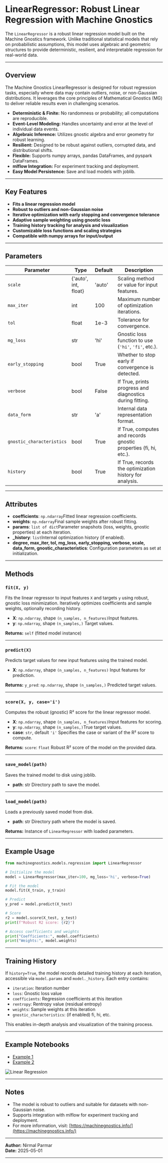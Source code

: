 # LinearRegressor: Robust Linear Regression with Machine Gnostics

The `LinearRegressor` is a robust linear regression model built on the Machine Gnostics framework. Unlike traditional statistical models that rely on probabilistic assumptions, this model uses algebraic and geometric structures to provide deterministic, resilient, and interpretable regression for real-world data.

---

## Overview

The Machine Gnostics LinearRegressor is designed for robust regression tasks, especially where data may contain outliers, noise, or non-Gaussian distributions. It leverages the core principles of Mathematical Gnostics (MG) to deliver reliable results even in challenging scenarios.

- **Deterministic & Finite:** No randomness or probability; all computations are reproducible.
- **Event-Level Modeling:** Handles uncertainty and error at the level of individual data events.
- **Algebraic Inference:** Utilizes gnostic algebra and error geometry for robust learning.
- **Resilient:** Designed to be robust against outliers, corrupted data, and distributional shifts.
- **Flexible:** Supports numpy arrays, pandas DataFrames, and pyspark DataFrames.
- **mlflow Integration:** For experiment tracking and deployment.
- **Easy Model Persistence:** Save and load models with joblib.

---

## Key Features

- **Fits a linear regression model**
- **Robust to outliers and non-Gaussian noise**
- **Iterative optimization with early stopping and convergence tolerance**
- **Adaptive sample weighting using gnostic loss**
- **Training history tracking for analysis and visualization**
- **Customizable loss functions and scaling strategies**
- **Compatible with numpy arrays for input/output**

---

## Parameters

| Parameter                   | Type                 | Default | Description                                                      |
| --------------------------- | -------------------- | ------- | ---------------------------------------------------------------- |
| `scale`                   | {'auto', int, float} | 'auto'  | Scaling method or value for input features.                      |
| `max_iter`                | int                  | 100     | Maximum number of optimization iterations.                       |
| `tol`                     | float                | 1e-3    | Tolerance for convergence.                                       |
| `mg_loss`                 | str                  | 'hi'    | Gnostic loss function to use (`'hi'`, `'fi'`, etc.).         |
| `early_stopping`          | bool                 | True    | Whether to stop early if convergence is detected.                |
| `verbose`                 | bool                 | False   | If True, prints progress and diagnostics during fitting.         |
| `data_form`               | str                  | 'a'     | Internal data representation format.                             |
| `gnostic_characteristics` | bool                 | True    | If True, computes and records gnostic properties (fi, hi, etc.). |
| `history`                 | bool                 | True    | If True, records the optimization history for analysis.          |

---

## Attributes

- **coefficients**: `np.ndarray`Fitted linear regression coefficients.
- **weights**: `np.ndarray`Final sample weights after robust fitting.
- **params**: `list of dict`Parameter snapshots (loss, weights, gnostic properties) at each iteration.
- **_history**: `list`Internal optimization history (if enabled).
- **degree, max_iter, tol, mg_loss, early_stopping, verbose, scale, data_form, gnostic_characteristics**:
  Configuration parameters as set at initialization.

---

## Methods

### `fit(X, y)`

Fits the linear regressor to input features `X` and targets `y` using robust, gnostic loss minimization. Iteratively optimizes coefficients and sample weights, optionally recording history.

- **X**: `np.ndarray`, shape `(n_samples, n_features)`Input features.
- **y**: `np.ndarray`, shape `(n_samples,)`
  Target values.

**Returns:**
`self` (fitted model instance)

---

### `predict(X)`

Predicts target values for new input features using the trained model.

- **X**: `np.ndarray`, shape `(n_samples, n_features)`
  Input features for prediction.

**Returns:**
`y_pred`: `np.ndarray`, shape `(n_samples,)`
Predicted target values.

---

### `score(X, y, case='i')`

Computes the robust (gnostic) R² score for the linear regressor model.

- **X**: `np.ndarray`, shape `(n_samples, n_features)`Input features for scoring.
- **y**: `np.ndarray`, shape `(n_samples,)`True target values.
- **case**: `str`, default `'i'`
  Specifies the case or variant of the R² score to compute.

**Returns:**
`score`: `float`
Robust R² score of the model on the provided data.

---

### `save_model(path)`

Saves the trained model to disk using joblib.

- **path**: str
  Directory path to save the model.

---

### `load_model(path)`

Loads a previously saved model from disk.

- **path**: str
  Directory path where the model is saved.

**Returns:**
Instance of `LinearRegressor` with loaded parameters.

---

## Example Usage

```python
from machinegnostics.models.regression import LinearRegressor

# Initialize the model
model = LinearRegressor(max_iter=100, mg_loss='hi', verbose=True)

# Fit the model
model.fit(X_train, y_train)

# Predict
y_pred = model.predict(X_test)

# Score
r2 = model.score(X_test, y_test)
print(f"Robust R2 score: {r2}")

# Access coefficients and weights
print("Coefficients:", model.coefficients)
print("Weights:", model.weights)
```

---

## Training History

If `history=True`, the model records detailed training history at each iteration, accessible via `model.params` and `model._history`. Each entry contains:

- `iteration`: Iteration number
- `loss`: Gnostic loss value
- `coefficients`: Regression coefficients at this iteration
- `rentropy`: Rentropy value (residual entropy)
- `weights`: Sample weights at this iteration
- `gnostic_characteristics`: (if enabled) fi, hi, etc.

This enables in-depth analysis and visualization of the training process.

---

## Example Notebooks

- [Example 1](https://github.com/MachineGnostics/machinegnostics.io/blob/main/examples/example_1_wine_data_linreg.ipynb)
- [Example 2](https://github.com/MachineGnostics/machinegnostics.io/blob/main/examples/example_1_1_small_data_linreg.ipynb)

![Linear Regression](../../plots/lin_reg1.png "Linear Regression")

---

## Notes

- The model is robust to outliers and suitable for datasets with non-Gaussian noise.
- Supports integration with mlflow for experiment tracking and deployment.
- For more information, visit: [https://machinegnostics.info/](https://machinegnostics.info/)

---

**Author:** Nirmal Parmar   
**Date:** 2025-05-01

---
